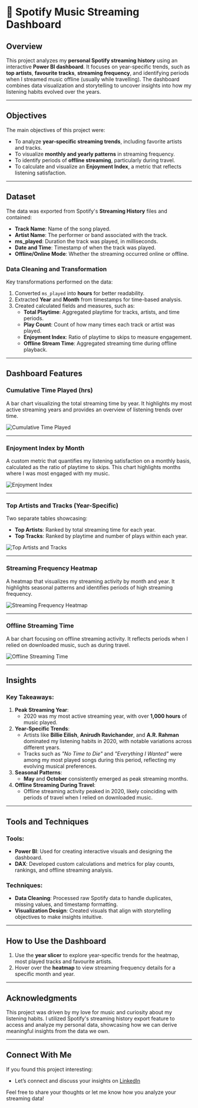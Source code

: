 # 🎵 Spotify Music Streaming Dashboard 

## Overview
This project analyzes my **personal Spotify streaming history** using an interactive **Power BI dashboard**. It focuses on year-specific trends, such as **top artists**, **favourite tracks**, **streaming frequency**, and identifying periods when I streamed music offline (usually while travelling). The dashboard combines data visualization and storytelling to uncover insights into how my listening habits evolved over the years.

---

## Objectives
The main objectives of this project were:
- To analyze **year-specific streaming trends**, including favorite artists and tracks.
- To visualize **monthly and yearly patterns** in streaming frequency.
- To identify periods of **offline streaming**, particularly during travel.
- To calculate and visualize an **Enjoyment Index**, a metric that reflects listening satisfaction.

---

## Dataset
The data was exported from Spotify's **Streaming History** files and contained:
- **Track Name**: Name of the song played.
- **Artist Name**: The performer or band associated with the track.
- **ms_played**: Duration the track was played, in milliseconds.
- **Date and Time**: Timestamp of when the track was played.
- **Offline/Online Mode**: Whether the streaming occurred online or offline.

### Data Cleaning and Transformation
Key transformations performed on the data:
1. Converted `ms_played` into **hours** for better readability.
2. Extracted **Year** and **Month** from timestamps for time-based analysis.
3. Created calculated fields and measures, such as:
   - **Total Playtime**: Aggregated playtime for tracks, artists, and time periods.
   - **Play Count**: Count of how many times each track or artist was played.
   - **Enjoyment Index**: Ratio of playtime to skips to measure engagement.
   - **Offline Stream Time**: Aggregated streaming time during offline playback.

---

## Dashboard Features

###  Cumulative Time Played (hrs)
A bar chart visualizing the total streaming time by year. It highlights my most active streaming years and provides an overview of listening trends over time.

![Cumulative Time Played](dashboard-screenshot-1.png)

---

###  Enjoyment Index by Month
A custom metric that quantifies my listening satisfaction on a monthly basis, calculated as the ratio of playtime to skips. This chart highlights months where I was most engaged with my music.

![Enjoyment Index](dashboard-screenshot-2.png)

---

###  Top Artists and Tracks (Year-Specific)
Two separate tables showcasing:
- **Top Artists**: Ranked by total streaming time for each year.
- **Top Tracks**: Ranked by playtime and number of plays within each year.

![Top Artists and Tracks](dashboard-screenshot-3.png)

---

###  Streaming Frequency Heatmap
A heatmap that visualizes my streaming activity by month and year. It highlights seasonal patterns and identifies periods of high streaming frequency.

![Streaming Frequency Heatmap](dashboard-screenshot-4.png)

---

###  Offline Streaming Time
A bar chart focusing on offline streaming activity. It reflects periods when I relied on downloaded music, such as during travel.

![Offline Streaming Time](dashboard-screenshot-5.png)

---

## Insights
### Key Takeaways:
1. **Peak Streaming Year**:
   - 2020 was my most active streaming year, with over **1,000 hours** of music played.
2. **Year-Specific Trends**:
   - Artists like **Billie Eilish**, **Anirudh Ravichander**, and **A.R. Rahman** dominated my listening habits in 2020, with notable variations across different years.
   - Tracks such as *"No Time to Die"* and *"Everything I Wanted"*  were among my most played songs during this period, reflecting my evolving musical preferences.
3. **Seasonal Patterns**:
   - **May** and **October** consistently emerged as peak streaming months.
4. **Offline Streaming During Travel**:
   - Offline streaming activity peaked in 2020, likely coinciding with periods of travel when I relied on downloaded music.

---

## Tools and Techniques

### Tools:
- **Power BI**: Used for creating interactive visuals and designing the dashboard.
- **DAX**: Developed custom calculations and metrics for play counts, rankings, and offline streaming analysis.

### Techniques:
- **Data Cleaning**: Processed raw Spotify data to handle duplicates, missing values, and timestamp formatting.
- **Visualization Design**: Created visuals that align with storytelling objectives to make insights intuitive.

---

## How to Use the Dashboard

1. Use the **year slicer** to explore year-specific trends for the heatmap, most played tracks and favourite artists.
2. Hover over the **heatmap** to view streaming frequency details for a specific month and year.

---

## Acknowledgments
This project was driven by my love for music and curiosity about my listening habits. I utilized Spotify's streaming history export feature to access and analyze my personal data, showcasing how we can derive meaningful insights from the data we own.

---

## Connect With Me
If you found this project interesting:
- Let’s connect and discuss your insights on [LinkedIn](https://www.linkedin.com/in/sai-shanmukh/)

Feel free to share your thoughts or let me know how you analyze your streaming data!
